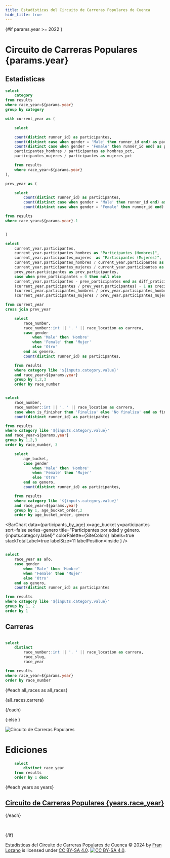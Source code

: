 ```yaml
---
title: Estadísticas del Circuito de Carreras Populares de Cuenca
hide_title: true
---
```



{#if params.year >= 2022 }


# Circuito de Carreras Populares {params.year}

## Estadísticas

```sql categories
select
    category
from results
where race_year=${params.year}
group by category
```

<Dropdown data={categories} name=category value=category>
    <DropdownOption value="%" valueLabel="Todas las categorías"/>
</Dropdown>

```sql participants
with current_year as (

    select 

    count(distinct runner_id) as participantes,
    count(distinct case when gender = 'Male' then runner_id end) as participantes_hombres,
    count(distinct case when gender = 'Female' then runner_id end) as participantes_mujeres,
    participantes_hombres / participantes as hombres_pct,
    participantes_mujeres / participantes as mujeres_pct

    from results
    where race_year=${params.year}
),

prev_year as (

    select 
        count(distinct runner_id) as participantes,
        count(distinct case when gender = 'Male' then runner_id end) as participantes_hombres,
        count(distinct case when gender = 'Female' then runner_id end) as participantes_mujeres,

from results
where race_year=${params.year}-1


)

select 
    current_year.participantes,
    current_year.participantes_hombres as "Participantes (Hombres)",
    current_year.participantes_mujeres  as "Participantes (Mujeres)",
    current_year.participantes_hombres / current_year.participantes as hombres_pct,
    current_year.participantes_mujeres / current_year.participantes as mujeres_pct,
    prev_year.participantes as prev_participantes,
    case when prev_participantes = 0 then null else
    current_year.participantes - prev_participantes end as diff_praticipantes,
    (current_year.participantes / prev_year.participantes) - 1 as crecimiento_participantes,
    (current_year.participantes_hombres / prev_year.participantes_hombres) - 1  as crecimiento_hombres,
    (current_year.participantes_mujeres / prev_year.participantes_mujeres) - 1  as crecimiento_mujeres

from current_year
cross join prev_year

```

<Grid cols=3>

<BigValue 
    data={participants} 
    value=participantes
    comparison=diff_praticipantes
    comparisonTitle="vs año anterior"
    comparisonDelta=true
    downIsGood=false
/>

<BigValue 
    data={participants} 
    value="Participantes (Hombres)"
    comparison=hombres_pct
    comparisonTitle="del Total"
    comparisonDelta=false
/>

<BigValue 
    data={participants} 
    value="Participantes (Mujeres)"
    comparison=mujeres_pct
    comparisonTitle="del Total"
    comparisonDelta=false
/>


<Delta data={participants} column=crecimiento_participantes fmt=pct1 chip=true text="Participantes vs año anterior" />
<Delta data={participants} column=crecimiento_hombres fmt=pct1 chip=true text="Participantes (Hombres) vs año anterior"/>
<Delta data={participants} column=crecimiento_mujeres fmt=pct1 chip=true text="Participante (Mujeres) vs año anterior"/>

</Grid>

```sql participants_by_race
    select 
        race_number,
        race_number::int || '. ' || race_location as carrera,
        case gender 
            when 'Male' then 'Hombre'
            when 'Female' then 'Mujer'
            else 'Otro'
        end as genero,
        count(distinct runner_id) as participantes,

    from results
    where category like '${inputs.category.value}'
    and race_year=${params.year}
    group by 1,2,3
    order by race_number
```


<BarChart
    data={participants_by_race}
    title="Participantes por carrera y género. {inputs.category.label}"
    x=carrera
    y=participantes
    series=genero
    sort=false,
    swapXY=true
    colorPalette={SiteColors}
    labels=true
    stackTotalLabel=true
    labelSize=14
    labelPosition=inside
/>

```sql finish_rate_by_race

select 
    race_number,
    race_number::int || '. ' || race_location as carrera,
    case when is_finisher then 'Finaliza' else 'No finaliza' end as finaliza,
    count(distinct runner_id) as participantes

from results
where category like '${inputs.category.value}'
and race_year=${params.year}
group by 1,2,3
order by race_number, 3

```

<BarChart 
    data={finish_rate_by_race} 
    x=carrera 
    y=participantes 
    series=finaliza
    colorPalette={SiteColors}
    sort=false
    swapXY=true
    labels=true
    title="Participantes que finalizan por carrera. {inputs.category.label}"
/>

```sql participants_by_age
    select 
        age_bucket,
        case gender 
            when 'Male' then 'Hombre'
            when 'Female' then 'Mujer'
            else 'Otro'
        end as genero,
        count(distinct runner_id) as participantes,

    from results
    where category like '${inputs.category.value}'
    and race_year=${params.year}
    group by 1, age_bucket_order,2
    order by age_bucket_order, genero
```

<BarChart 
    data={participants_by_age} 
    x=age_bucket 
    y=participantes
    sort=false
    series=genero
    title="Participantes por edad y género. {inputs.category.label}"
    colorPalette={SiteColors}
    labels=true
    stackTotalLabel=true
    labelSize=11
    labelPosition=inside
}
/>

```sql participants_by_year

select
    race_year as año,
    case gender 
        when 'Male' then 'Hombre'
        when 'Female' then 'Mujer'
        else 'Otro'
    end as genero,
    count(distinct runner_id) as participantes

from results
where category like '${inputs.category.value}'
group by 1, 2
order by 1
```

<BarChart 
    data={participants_by_year} 
    x=año 
    y=participantes
    sort=false
    series=genero
    title="Evolución de participación por año. {inputs.category.label}"
    colorPalette={SiteColors}
    labels=true
    stackTotalLabel=true
    labelSize=11
    labelPosition=inside
    xFmt=0000
/>

## Carreras

```sql all_races

select
    distinct 
        race_number::int || '. ' || race_location as carrera,
        race_slug,
        race_year

from results
where race_year=${params.year}
order by race_number
```

{#each all_races as all_races}

<BigLink href='/{all_races.race_year}/{all_races.race_slug}'>
    {all_races.carrera}
</BigLink>

{/each}





{:else }

![Circuito de Carreras Populares](/logo.png)

# Ediciones

```sql years
    select 
        distinct race_year
    from results
    order by 1 desc
```


{#each years as years}

## [Circuito de Carreras Populares {years.race_year}](/{years.race_year})

{/each}

‎    

{/if}

Estadísticas del Circuito de Carreras Populares de Cuenca © 2024 by [Fran Lozano](https://www.franloza.com/) is licensed under [CC BY-SA 4.0](https://creativecommons.org/licenses/by-sa/4.0/).
[![CC BY-SA 4.0](https://licensebuttons.net/l/by-sa/4.0/80x15.png)](https://creativecommons.org/licenses/by-sa/4.0/).

<script>

let SiteColors = [
    '#FCC80A',
    '#0A0E1E',
    '#A6A6A6',
]
</script>
